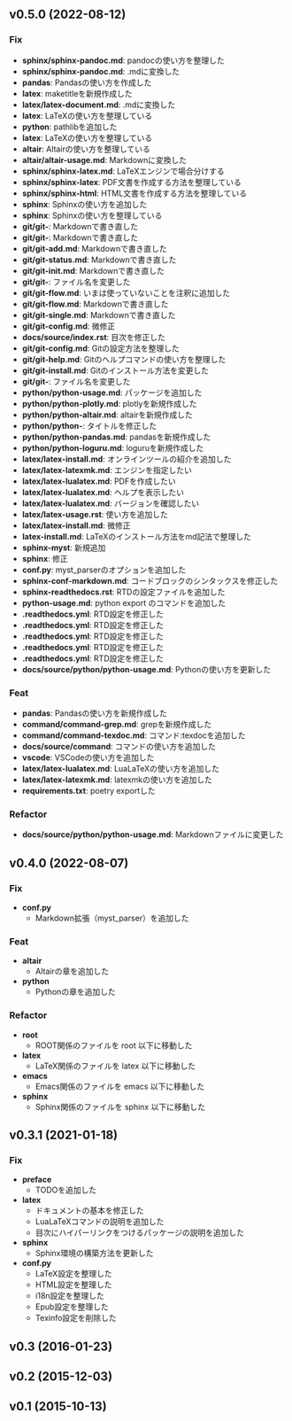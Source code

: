 ## v0.5.0 (2022-08-12)

### Fix

- **sphinx/sphinx-pandoc.md**: pandocの使い方を整理した
- **sphinx/sphinx-pandoc.md**: .mdに変換した
- **pandas**: Pandasの使い方を作成した
- **latex**: maketitleを新規作成した
- **latex/latex-document.md**: .mdに変換した
- **latex**: LaTeXの使い方を整理している
- **python**: pathlibを追加した
- **latex**: LaTeXの使い方を整理している
- **altair**: Altairの使い方を整理している
- **altair/altair-usage.md**: Markdownに変換した
- **sphinx/sphinx-latex.md**: LaTeXエンジンで場合分けする
- **sphinx/sphinx-latex**: PDF文書を作成する方法を整理している
- **sphinx/sphinx-html**: HTML文書を作成する方法を整理している
- **sphinx**: Sphinxの使い方を追加した
- **sphinx**: Sphinxの使い方を整理している
- **git/git-**: Markdownで書き直した
- **git/git-**: Markdownで書き直した
- **git/git-add.md**: Markdownで書き直した
- **git/git-status.md**: Markdownで書き直した
- **git/git-init.md**: Markdownで書き直した
- **git/git-**: ファイル名を変更した
- **git/git-flow.md**: いまは使っていないことを注釈に追加した
- **git/git-flow.md**: Markdownで書き直した
- **git/git-single.md**: Markdownで書き直した
- **git/git-config.md**: 微修正
- **docs/source/index.rst**: 目次を修正した
- **git/git-config.md**: Gitの設定方法を整理した
- **git/git-help.md**: Gitのヘルプコマンドの使い方を整理した
- **git/git-install.md**: Gitのインストール方法を変更した
- **git/git-**: ファイル名を変更した
- **python/python-usage.md**: パッケージを追加した
- **python/python-plotly.md**: plotlyを新規作成した
- **python/python-altair.md**: altairを新規作成した
- **python/python-**: タイトルを修正した
- **python/python-pandas.md**: pandasを新規作成した
- **python/python-loguru.md**: loguruを新規作成した
- **latex/latex-install.md**: オンラインツールの紹介を追加した
- **latex/latex-latexmk.md**: エンジンを指定したい
- **latex/latex-lualatex.md**: PDFを作成したい
- **latex/latex-lualatex.md**: ヘルプを表示したい
- **latex/latex-lualatex.md**: バージョンを確認したい
- **latex/latex-usage.rst**: 使い方を追加した
- **latex/latex-install.md**: 微修正
- **latex-install.md**: LaTeXのインストール方法をmd記法で整理した
- **sphinx-myst**: 新規追加
- **sphinx**: 修正
- **conf.py**: myst_parserのオプションを追加した
- **sphinx-conf-markdown.md**: コードブロックのシンタックスを修正した
- **sphinx-readthedocs.rst**: RTDの設定ファイルを追加した
- **python-usage.md**: python export のコマンドを追加した
- **.readthedocs.yml**: RTD設定を修正した
- **.readthedocs.yml**: RTD設定を修正した
- **.readthedocs.yml**: RTD設定を修正した
- **.readthedocs.yml**: RTD設定を修正した
- **.readthedocs.yml**: RTD設定を修正した
- **docs/source/python/python-usage.md**: Pythonの使い方を更新した

### Feat

- **pandas**: Pandasの使い方を新規作成した
- **command/command-grep.md**: grepを新規作成した
- **command/command-texdoc.md**: コマンド:texdocを追加した
- **docs/source/command**: コマンドの使い方を追加した
- **vscode**: VSCodeの使い方を追加した
- **latex/latex-lualatex.md**: LuaLaTeXの使い方を追加した
- **latex/latex-latexmk.md**: latexmkの使い方を追加した
- **requirements.txt**: poetry exportした

### Refactor

- **docs/source/python/python-usage.md**: Markdownファイルに変更した

## v0.4.0 (2022-08-07)

### Fix

- **conf.py**
  - Markdown拡張（myst_parser）を追加した

### Feat

- **altair**
  - Altairの章を追加した
- **python**
  - Pythonの章を追加した

### Refactor

- **root**
  - ROOT関係のファイルを root 以下に移動した
- **latex**
  - LaTeX関係のファイルを latex 以下に移動した
- **emacs**
  - Emacs関係のファイルを emacs 以下に移動した
- **sphinx**
  - Sphinx関係のファイルを sphinx 以下に移動した

## v0.3.1 (2021-01-18)


### Fix

- **preface**
  - TODOを追加した
- **latex**
  - ドキュメントの基本を修正した
  - LuaLaTeXコマンドの説明を追加した
  - 目次にハイパーリンクをつけるパッケージの説明を追加した
- **sphinx**
  -  Sphinx環境の構築方法を更新した
- **conf.py**
  - LaTeX設定を整理した
  - HTML設定を整理した
  - i18n設定を整理した
  - Epub設定を整理した
  - Texinfo設定を削除した

## v0.3 (2016-01-23)

## v0.2 (2015-12-03)

## v0.1 (2015-10-13)
